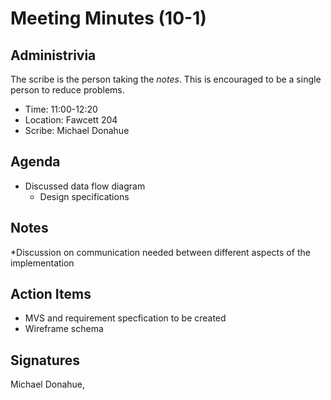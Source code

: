 
# Meeting Minutes (10-1)

## Administrivia
The scribe is the person taking the _notes_. This is encouraged to be a single person to reduce problems.
* Time: 11:00-12:20
* Location: Fawcett 204
* Scribe: Michael Donahue

## Agenda
* Discussed data flow diagram 
  * Design specifications

## Notes
*Discussion on communication needed between different aspects of the implementation 

## Action Items
* MVS and requirement specfication to be created 
* Wireframe schema 

## Signatures
Michael Donahue, 
